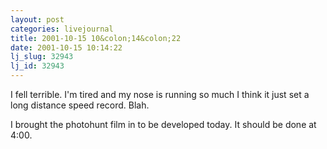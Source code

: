 ```yaml
---
layout: post
categories: livejournal
title: 2001-10-15 10&colon;14&colon;22
date: 2001-10-15 10:14:22
lj_slug: 32943
lj_id: 32943
---
```

I fell terrible. I'm tired and my nose is running so much I think it just set a long distance speed record. Blah.  



I brought the photohunt film in to be developed today. It should be done at 4:00.
